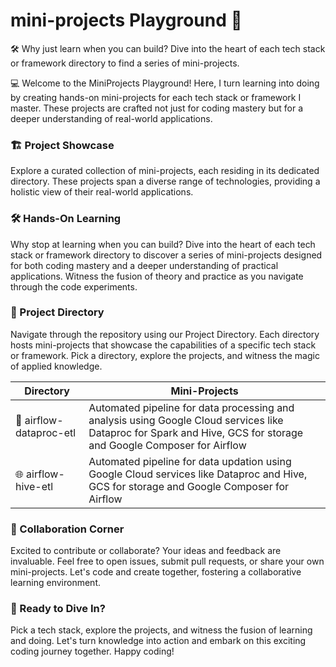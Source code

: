 # mini-projects Playground 🚀

🛠️ Why just learn when you can build? Dive into the heart of each tech stack or framework directory to find a series of mini-projects. 

💻 Welcome to the MiniProjects Playground! Here, I turn learning into doing by creating hands-on mini-projects for each tech stack or framework I master.  These projects are crafted not just for coding mastery but for a deeper understanding of real-world applications.

### 🏗️ Project Showcase

Explore a curated collection of mini-projects, each residing in its dedicated directory. These projects span a diverse range of technologies, providing a holistic view of their real-world applications.

### 🛠️ Hands-On Learning

Why stop at learning when you can build? Dive into the heart of each tech stack or framework directory to discover a series of mini-projects designed for both coding mastery and a deeper understanding of practical applications. Witness the fusion of theory and practice as you navigate through the code experiments.

### 📂 Project Directory

Navigate through the repository using our Project Directory. Each directory hosts mini-projects that showcase the capabilities of a specific tech stack or framework. Pick a directory, explore the projects, and witness the magic of applied knowledge.

| Directory | Mini-Projects |
| --- | --- |
| 🚀 airflow-dataproc-etl |	Automated pipeline for data processing and analysis using Google Cloud services like Dataproc for Spark and Hive, GCS for storage and Google Composer for Airflow |
| 🌐 airflow-hive-etl	| Automated pipeline for data updation using Google Cloud services like Dataproc and Hive, GCS for storage and Google Composer for Airflow |

### 🤝 Collaboration Corner
Excited to contribute or collaborate? Your ideas and feedback are invaluable. Feel free to open issues, submit pull requests, or share your own mini-projects. Let's code and create together, fostering a collaborative learning environment.

### 🚀 Ready to Dive In?
Pick a tech stack, explore the projects, and witness the fusion of learning and doing. Let's turn knowledge into action and embark on this exciting coding journey together. Happy coding!

